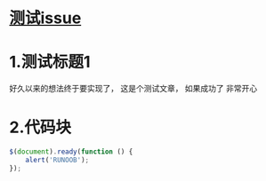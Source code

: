 # [测试issue](https://github.com/yxf12213090/blog/issues/1)

# 1.测试标题1
好久以来的想法终于要实现了，
这是个测试文章，
如果成功了
非常开心

# 2.代码块

```javascript
$(document).ready(function () {
    alert('RUNOOB');
});
```